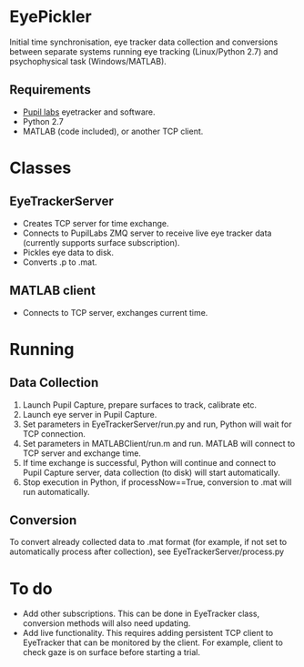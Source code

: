 # EyePickler

Initial time synchronisation, eye tracker data collection and conversions between separate systems running eye tracking (Linux/Python 2.7) and psychophysical task (Windows/MATLAB).

## Requirements
- [Pupil labs](https://github.com/pupil-labs/pupil) eyetracker and software.
- Python 2.7
- MATLAB (code included), or another TCP client.

# Classes

## EyeTrackerServer
- Creates TCP server for time exchange.
- Connects to PupilLabs ZMQ server to receive live eye tracker data (currently supports surface subscription).
- Pickles eye data to disk.
- Converts .p to .mat.

## MATLAB client
- Connects to TCP server, exchanges current time.

# Running
## Data Collection
1) Launch Pupil Capture, prepare surfaces to track, calibrate etc.
2) Launch eye server in Pupil Capture.
3) Set parameters in EyeTrackerServer/run.py and run, Python will wait for TCP connection.
4) Set parameters in MATLABClient/run.m and run. MATLAB will connect to TCP server and exchange time.
5) If time exchange is successful, Python will continue and connect to Pupil Capture server, data collection (to disk) will start automatically.
6) Stop execution in Python, if processNow==True, conversion to .mat will run automatically.

## Conversion
To convert already collected data to .mat format (for example, if not set to automatically process after collection), see EyeTrackerServer/process.py

# To do
- Add other subscriptions. This can be done in EyeTracker class, conversion methods will also need updating.
- Add live functionality. This requires adding persistent TCP client to EyeTracker that can be monitored by the client. For example, client to check gaze is on surface before starting a trial.


